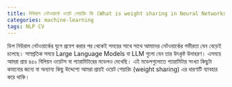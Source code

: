 ```yaml
---
title: নিউরাল নেটওয়ার্কে ওয়েট শেয়ারিং কি (What is weight sharing in Neural Networks)? 
categories: machine-learning
tags: NLP CV
---
```


ডিপ নিউরাল নেটওয়ার্কের যুগে প্রবেশ করার পর থেকেই সময়ের সাথে সাথে আমাদের নেটওয়ার্কের গভীরতা যেন বেড়েই চলেছে। সাম্প্রতিক সময়ে Large Language Models বা LLM গুলো যেন তার উৎকৃষ্ট উদাহরণ। এসময়ে আমরা প্রায় ৪৫০ বিলিয়ন ওয়েটস বা প্যারামিটারের মডেলও দেখেছি। এই মডেলগুলোতে প্যারামিটার সংখ্যা কিছুটা কমানোর জন্যে বা অন্যান্য কিছু উদ্দেশ্যে আমরা প্রায়ই ওয়েট শেয়ারিং (weight sharing) এর ধারণাটি ব্যাবহার করে থাকি।

